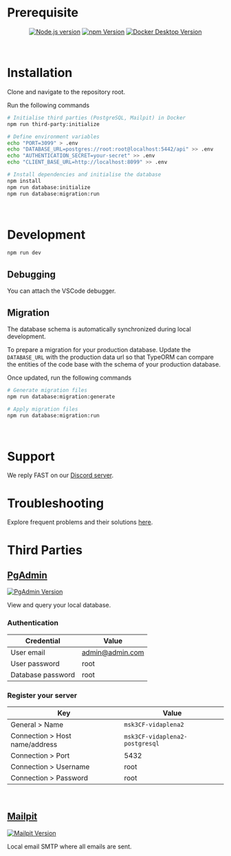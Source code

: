 # Prerequisite

<div align="center">

<a target="_blank" href="https://nodejs.org/en">![Node.js version](https://img.shields.io/badge/Node.js-18.5.0-black?logo=nodedotjs)</a>
<a target="_blank" href="https://www.npmjs.com/">![npm Version](https://img.shields.io/badge/npm-9.5.0-black?logo=npm)</a>
<a target="_blank" href="https://www.docker.com/get-started/">![Docker Desktop Version](https://img.shields.io/badge/Docker%20Desktop-4.19.0-black?logo=docker)</a>

</div>

<br/>

# Installation

Clone and navigate to the repository root.

Run the following commands

```bash
# Initialise third parties (PostgreSQL, Mailpit) in Docker
npm run third-party:initialize

# Define environment variables
echo "PORT=3099" > .env
echo "DATABASE_URL=postgres://root:root@localhost:5442/api" >> .env
echo "AUTHENTICATION_SECRET=your-secret" >> .env
echo "CLIENT_BASE_URL=http://localhost:8099" >> .env

# Install dependencies and initialise the database
npm install
npm run database:initialize
npm run database:migration:run
```

<br/>

# Development

```bash
npm run dev
```

## Debugging

You can attach the VSCode debugger.

## Migration

The database schema is automatically synchronized during local development.

To prepare a migration for your production database. Update the `DATABASE_URL` with the production data url so that TypeORM can compare the entities of the code base with the schema of your production database.

Once updated, run the following commands

```bash
# Generate migration files
npm run database:migration:generate

# Apply migration files
npm run database:migration:run
```

<br/>

# Support

We reply FAST on our <a target="_blank" href="https://discord.gg/GScNz7kAEu">Discord server</a>.

# Troubleshooting

Explore frequent problems and their solutions <a target="_blank" href="https://dev.marblism.com/troubleshooting">here</a>.

# Third Parties

## <a target="_blank" href="http://localhost:5052/login">PgAdmin</a>

<a target="_blank" href="http://localhost:5052/login">![PgAdmin Version](https://img.shields.io/badge/PgAdmin_5.5.0-Open-blue?logo=postgresql)</a>

View and query your local database.

### Authentication

| Credential        | Value           |
| ----------------- | --------------- |
| User email        | admin@admin.com |
| User password     | root            |
| Database password | root            |

### Register your server

| Key                            | Value                                 |
| ------------------------------ | ------------------------------------- |
| General > Name                 | `msk3CF-vidaplena2`            |
| Connection > Host name/address | `msk3CF-vidaplena2-postgresql` |
| Connection > Port              | 5432                                  |
| Connection > Username          | root                                  |
| Connection > Password          | root                                  |

<br/>

## <a target="_blank" href="http://localhost:8022">Mailpit</a>

<a target="_blank" href="http://localhost:8022">![Mailpit Version](https://img.shields.io/badge/Mailpit-Open-blue?logo=mail)</a>

Local email SMTP where all emails are sent.
